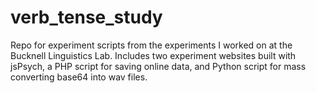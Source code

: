 # verb_tense_study
Repo for experiment scripts from the experiments I worked on at the Bucknell Linguistics Lab. Includes two experiment websites built with jsPsych, a PHP script for saving online data, and Python script for mass converting base64 into wav files.


